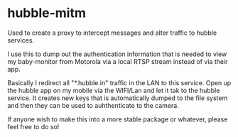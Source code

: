 # hubble-mitm
Used to create a proxy to intercept messages and alter traffic to hubble services.

I use this to dump out the authentication information that is needed to view my baby-monitor from Motorola via a local RTSP stream instead of via their app.

Basically I redirect all "*.hubble.in" traffic in the LAN to this service. Open up the hubble app on my mobile via the WIFI/Lan and let it tak to the hubble service. It creates new keys that is automatically dumped to the file system and then they can be used to auhthenticate to the camera. 

If anyone wish to make this into a more stable package or whatever, please feel free to do so! 
